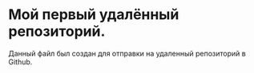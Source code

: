 # Мой первый удалённый репозиторий.

Данный файл был создан для отправки на удаленный репозиторий в Github.
